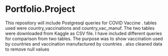 # Portfolio.Project
 This repository will include Postgresql queries for COVID Vaccine . tables used were country_vaccinations and country_vac_manuf.
 The two tables were downloaded from Kaggle as CSV file. I have included different queries for comparison from two tables.
The purpose was to show vaccination used by countries and vaccination manufactured by countries . also cleaned data to remove null values 
